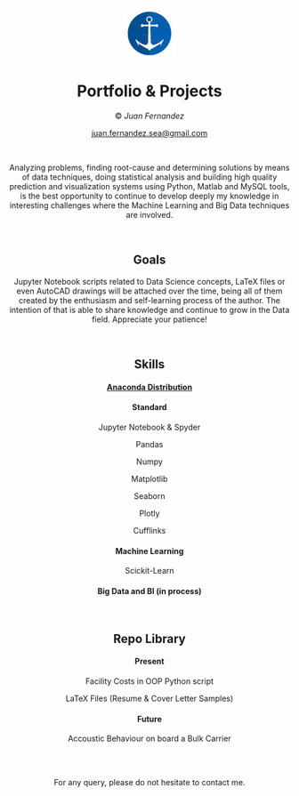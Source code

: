 
<div align="center">


![Logo](trinu.jpg)

# Portfolio & Projects

© *Juan Fernandez*  

juan.fernandez.sea@gmail.com

<br />

Analyzing problems, finding root-cause and determining solutions by means of data techniques, doing statistical analysis and building high quality prediction and visualization systems using Python, Matlab and MySQL tools, is the best opportunity to continue to develop deeply my knowledge in interesting challenges where the Machine Learning and Big Data techniques are involved.



<br />

## Goals

Jupyter Notebook scripts related to Data Science concepts, LaTeX files or even AutoCAD drawings will be attached over the time, being all of them created by the enthusiasm and self-learning process of the author. The intention of that is able to share knowledge and continue to grow in the Data field. Appreciate your patience!

<br />

## Skills

#### [Anaconda Distribution](https://www.anaconda.com/) 

#### Standard

Jupyter Notebook & Spyder

Pandas

Numpy

Matplotlib

Seaborn

Plotly

Cufflinks

#### Machine Learning

Scickit-Learn

#### Big Data and BI (in process)



<br />


## Repo Library

#### Present

 Facility Costs in OOP Python script
 
 LaTeX Files (Resume & Cover Letter Samples)


  
#### Future  
  
Accoustic Behaviour on board a Bulk Carrier


<br />


<br />

For any query, please do not hesitate to contact me. 

